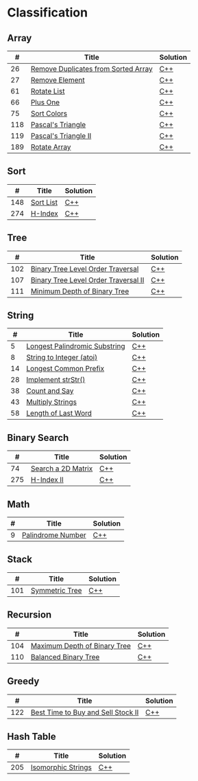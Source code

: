 # Classification

## Array
| # | Title | Solution |
|---|-------|----------|
|26 |[Remove Duplicates from Sorted Array](https://leetcode.com/problems/remove-duplicates-from-sorted-array/)|[C++](https://github.com/BobyZhang/LeetCode/blob/master/LeetCodeSolution/%2326Remove_Duplicates_from_Sorted_Array.cpp)|
|27 |[Remove Element](https://leetcode.com/problems/remove-element/) |[C++](https://github.com/BobyZhang/LeetCode/blob/master/LeetCodeSolution/%2327Remove_Element.cpp)|
|61 |[Rotate List](https://leetcode.com/problems/rotate-list/) |[C++](https://github.com/BobyZhang/LeetCode/blob/master/LeetCodeSolution/%23Rotate_List.cpp) |
|66 |[Plus One](https://leetcode.com/problems/plus-one/) |[C++](https://github.com/BobyZhang/LeetCode/blob/master/LeetCodeSolution/%2366Plus_One.cpp)|
|75 |[Sort Colors](https://leetcode.com/problems/sort-colors/) |[C++](https://github.com/BobyZhang/LeetCode/blob/master/LeetCodeSolution/%2375Sort_Colors.cpp.cpp)|
|118|[Pascal's Triangle](https://leetcode.com/problems/pascals-triangle/)|[C++](https://github.com/BobyZhang/LeetCode/blob/master/LeetCodeSolution/%23118Pascals_Triangle.cpp)|
|119|[Pascal's Triangle II](https://leetcode.com/problems/pascals-triangle-ii/) |[C++](https://github.com/BobyZhang/LeetCode/blob/master/LeetCodeSolution/%23119Pascals_Triangle_II.cpp)|
|189|[Rotate Array](https://leetcode.com/problems/rotate-array/) |[C++](https://github.com/BobyZhang/LeetCode/blob/master/LeetCodeSolution/%23189Rotate_Array.cpp)|

## Sort
| # | Title | Solution |
|---|-------|----------|
|148|[Sort List](https://leetcode.com/problems/sort-list/) |[C++](https://github.com/BobyZhang/LeetCode/blob/master/LeetCodeSolution/%23148Sort_List.cpp) |
|274|[H-Index](https://leetcode.com/problems/h-index/) |[C++](https://github.com/BobyZhang/LeetCode/blob/master/LeetCodeSolution/%23274H_Index.cpp) |

## Tree
| # | Title | Solution |
|---|-------|----------|
|102|[Binary Tree Level Order Traversal](https://leetcode.com/problems/binary-tree-level-order-traversal/) |[C++](https://github.com/BobyZhang/LeetCode/blob/master/LeetCodeSolution/%23102Binary_Tree_Level_Order_Traversal.cpp)|
|107|[Binary Tree Level Order Traversal II](https://leetcode.com/problems/binary-tree-level-order-traversal-ii/) |[C++](https://github.com/BobyZhang/LeetCode/blob/master/LeetCodeSolution/%23107Binary_Tree_Level_Order_Traversal_II.cpp)|
|111|[Minimum Depth of Binary Tree](https://leetcode.com/problems/minimum-depth-of-binary-tree/) |[C++](https://github.com/BobyZhang/LeetCode/blob/master/LeetCodeSolution/%23111Minimum_Depth_of_Binary_Tree.cpp)|

## String
| # | Title | Solution |
|---|-------|----------|
|5|[Longest Palindromic Substring](https://leetcode.com/problems/longest-palindromic-substring/) |[C++](https://github.com/BobyZhang/LeetCode/blob/master/LeetCodeSolution/%235Longest_Palindromic_Substring.cpp)|
|8|[String to Integer (atoi)](https://leetcode.com/problems/string-to-integer-atoi/) |[C++](https://github.com/BobyZhang/LeetCode/blob/master/LeetCodeSolution/%238String_to_Integer_(atoi).cpp)|
|14|[Longest Common Prefix](https://leetcode.com/problems/longest-common-prefix/) |[C++](https://github.com/BobyZhang/LeetCode/blob/master/LeetCodeSolution/%238String_to_Integer_(atoi).cpp)|
|28|[Implement strStr()](https://leetcode.com/problems/implement-strstr/) |[C++](https://github.com/BobyZhang/LeetCode/blob/master/LeetCodeSolution/%2328Implement_strStr().cpp)|
|38|[Count and Say](https://leetcode.com/problems/count-and-say/) |[C++](https://github.com/BobyZhang/LeetCode/blob/master/LeetCodeSolution/%2338Count_and_Say.cpp)|
|43|[Multiply Strings](https://leetcode.com/problems/multiply-strings/) |[C++](https://github.com/BobyZhang/LeetCode/blob/master/LeetCodeSolution/%2343Multiply_Strings.cpp)|
|58|[Length of Last Word](https://leetcode.com/problems/length-of-last-word/) |[C++](https://github.com/BobyZhang/LeetCode/blob/master/LeetCodeSolution/%2358Length_of_Last_Word.cpp)|

## Binary Search
| # | Title | Solution |
|---|-------|----------|
|74 |[Search a 2D Matrix](https://leetcode.com/problems/search-a-2d-matrix/) |[C++](https://github.com/BobyZhang/LeetCode/blob/master/LeetCodeSolution/%2374Search_a_2D_Matrix.cpp)|
|275|[H-Index II](https://leetcode.com/problems/h-index-ii/) |[C++](https://github.com/BobyZhang/LeetCode/blob/master/LeetCodeSolution/%23275H_Index_II.cpp)|

## Math
| # | Title | Solution |
|---|-------|----------|
|9  |[Palindrome Number](https://leetcode.com/problems/palindrome-number/) |[C++](https://github.com/BobyZhang/LeetCode/blob/master/LeetCodeSolution/%239Palindrome_Number.cpp)|

## Stack
| # | Title | Solution |
|---|-------|----------|
|101|[Symmetric Tree](https://leetcode.com/problems/symmetric-tree/) |[C++](https://github.com/BobyZhang/LeetCode/blob/master/LeetCodeSolution/%23101Symmetric_Tree.cpp)|

## Recursion
| # | Title | Solution |
|---|-------|----------|
|104|[Maximum Depth of Binary Tree](https://leetcode.com/problems/maximum-depth-of-binary-tree/) |[C++](https://github.com/BobyZhang/LeetCode/blob/master/LeetCodeSolution/%23104Maximum_Depth_of_Binary_Tree.cpp)|
|110|[Balanced Binary Tree](https://leetcode.com/problems/balanced-binary-tree/) |[C++](https://github.com/BobyZhang/LeetCode/blob/master/LeetCodeSolution/%23110Balanced_Binary_Tree.cpp)|

## Greedy
| # | Title | Solution |
|---|-------|----------|
|122|[Best Time to Buy and Sell Stock II](https://leetcode.com/problems/best-time-to-buy-and-sell-stock-ii/) |[C++](https://github.com/BobyZhang/LeetCode/blob/master/LeetCodeSolution/%23122Best_Time_to_Buy_and_Sell_Stock_II.cpp)|

## Hash Table
| # | Title | Solution |
|---|-------|----------|
|205|[Isomorphic Strings](https://leetcode.com/problems/isomorphic-strings/) |[C++](https://github.com/BobyZhang/LeetCode/blob/master/LeetCodeSolution/%23205Isomorphic_Strings.cpp)|

